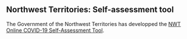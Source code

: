 ## Northwest Territories: Self-assessment tool

The Government of the Northwest Territories has developped the [NWT Online COVID-19 Self-Assessment Tool](https://www.hss.gov.nt.ca/en/services/coronavirus-disease-covid-19/nwt-online-covid-19-self-assessment-tool).
